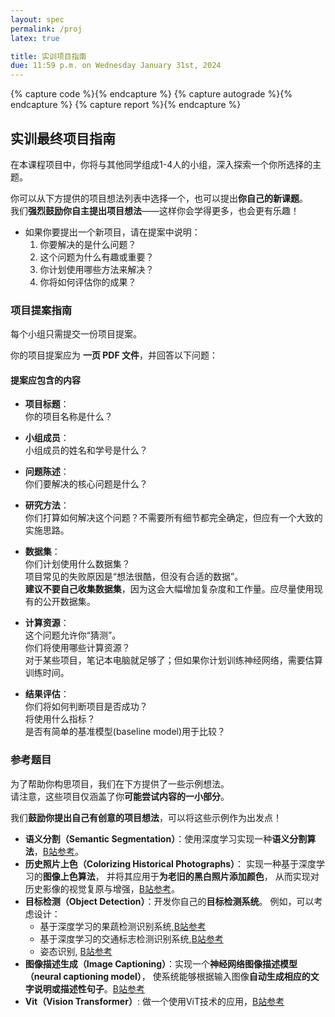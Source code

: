 ```yaml
---
layout: spec
permalink: /proj
latex: true

title: 实训项目指南
due: 11:59 p.m. on Wednesday January 31st, 2024
---
```


<link href="style.css" rel="stylesheet">
<div style="display:none">
	<!-- Define LaTeX commands here -->
	\(
		\DeclareMathOperator*{\argmin}{arg\,min}

		\newcommand{\DB}{\mathbf{D}}
		\newcommand{\NB}{\mathbf{N}}
		\newcommand{\PB}{\mathbf{P}}
		\newcommand{\SB}{\mathbf{S}}
		\newcommand{\XB}{\mathbf{X}}

		\newcommand{\xB}{\mathbf{x}}
		\newcommand{\yB}{\mathbf{y}}
	\)

</div>

{% capture code %}<i class="fa fa-code icon-large"></i>{% endcapture %}
{% capture autograde %}<i class="fa fa-robot icon-large"></i>{% endcapture %}
{% capture report %}<i class="fa fa-file icon-large"></i>{% endcapture %}

## 实训最终项目指南

在本课程项目中，你将与其他同学组成1-4人的小组，深入探索一个你所选择的主题。

你可以从下方提供的项目想法列表中选择一个，也可以提出**你自己的新课题**。  
我们**强烈鼓励你自主提出项目想法**——这样你会学得更多，也会更有乐趣！



- 如果你要提出一个新项目，请在提案中说明：
  1. 你要解决的是什么问题？  
  2. 这个问题为什么有趣或重要？  
  3. 你计划使用哪些方法来解决？  
  4. 你将如何评估你的成果？



### 项目提案指南


每个小组只需提交一份项目提案。

你的项目提案应为 **一页 PDF 文件**，并回答以下问题：  

#### **提案应包含的内容**

- **项目标题**：  
  你的项目名称是什么？

- **小组成员**：  
  小组成员的姓名和学号是什么？

- **问题陈述**：  
  你们要解决的核心问题是什么？

- **研究方法**：  
  你们打算如何解决这个问题？不需要所有细节都完全确定，但应有一个大致的实施思路。

- **数据集**：  
  你们计划使用什么数据集？  
  项目常见的失败原因是“想法很酷，但没有合适的数据”。  
  **建议不要自己收集数据集**，因为这会大幅增加复杂度和工作量。应尽量使用现有的公开数据集。

- **计算资源**：  
  这个问题允许你“猜测”。  
  你们将使用哪些计算资源？  
  对于某些项目，笔记本电脑就足够了；但如果你计划训练神经网络，需要估算训练时间。  

- **结果评估**：  
  你们将如何判断项目是否成功？  
  将使用什么指标？  
  是否有简单的基准模型(baseline model)用于比较？


### 参考题目

为了帮助你构思项目，我们在下方提供了一些示例想法。  
请注意，这些项目仅涵盖了你**可能尝试内容的一小部分**。  

我们**鼓励你提出自己有创意的项目想法**，可以将这些示例作为出发点！  

- **语义分割（Semantic Segmentation）**：使用深度学习实现一种**语义分割算法**，[B站参考](https://www.bilibili.com/video/BV1bC411b7Po/?spm_id_from=333.337.search-card.all.click&vd_source=c5682721378130716e842e0a8190baf4)。
- **历史照片上色（Colorizing Historical Photographs）**： 实现一种基于深度学习的**图像上色算法**，  并将其应用于**为老旧的黑白照片添加颜色**，  从而实现对历史影像的视觉复原与增强，[B站参考](https://www.bilibili.com/video/BV1eu411X7m7/?spm_id_from=333.337.search-card.all.click&vd_source=c5682721378130716e842e0a8190baf4)。
- **目标检测（Object Detection）**：开发你自己的**目标检测系统**。  例如，可以考虑设计：
    - 基于深度学习的果蔬检测识别系统,[B站参考](https://www.bilibili.com/video/BV1Ym421p7BC/?spm_id_from=333.337.search-card.all.click&vd_source=c5682721378130716e842e0a8190baf4)
    - 基于深度学习的交通标志检测识别系统,[B站参考](https://www.bilibili.com/video/BV1aF4m1L7tb/?spm_id_from=333.337.search-card.all.click&vd_source=c5682721378130716e842e0a8190baf4)
    - 姿态识别, [B站参考](https://www.bilibili.com/video/BV1zUCTYvEtW/?spm_id_from=333.337.search-card.all.click&vd_source=c5682721378130716e842e0a8190baf4)
- **图像描述生成（Image Captioning）**：实现一个**神经网络图像描述模型（neural captioning model）**，  使系统能够根据输入图像**自动生成相应的文字说明或描述性句子**。[B站参考](bilibili.com/video/BV1zt411x7pt/?spm_id_from=333.337.search-card.all.click)
- **Vit（Vision Transformer）**: 做一个使用ViT技术的应用，[B站参考](https://www.bilibili.com/video/BV1fH4y1H7mV/?spm_id_from=333.337.search-card.all.click&vd_source=c5682721378130716e842e0a8190baf4)
